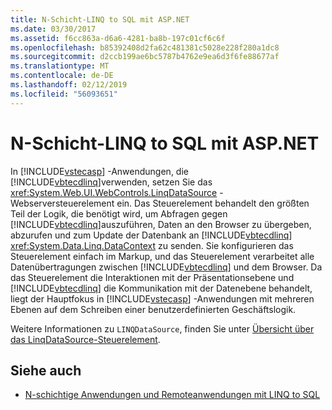 ```yaml
---
title: N-Schicht-LINQ to SQL mit ASP.NET
ms.date: 03/30/2017
ms.assetid: f6cc863a-d6a6-4281-ba8b-197c01cf6c6f
ms.openlocfilehash: b85392408d2fa62c481381c5028e228f280a1dc8
ms.sourcegitcommit: d2ccb199ae6bc5787b4762e9ea6d3f6fe88677af
ms.translationtype: MT
ms.contentlocale: de-DE
ms.lasthandoff: 02/12/2019
ms.locfileid: "56093651"
---
```

# <a name="linq-to-sql-n-tier-with-aspnet"></a>N-Schicht-LINQ to SQL mit ASP.NET
In [!INCLUDE[vstecasp](../../../../../../includes/vstecasp-md.md)] -Anwendungen, die [!INCLUDE[vbtecdlinq](../../../../../../includes/vbtecdlinq-md.md)]verwenden, setzen Sie das <xref:System.Web.UI.WebControls.LinqDataSource> -Webserversteuerelement ein. Das Steuerelement behandelt den größten Teil der Logik, die benötigt wird, um Abfragen gegen [!INCLUDE[vbtecdlinq](../../../../../../includes/vbtecdlinq-md.md)]auszuführen, Daten an den Browser zu übergeben, abzurufen und zum Update der Datenbank an [!INCLUDE[vbtecdlinq](../../../../../../includes/vbtecdlinq-md.md)] <xref:System.Data.Linq.DataContext> zu senden. Sie konfigurieren das Steuerelement einfach im Markup, und das Steuerelement verarbeitet alle Datenübertragungen zwischen [!INCLUDE[vbtecdlinq](../../../../../../includes/vbtecdlinq-md.md)] und dem Browser. Da das Steuerelement die Interaktionen mit der Präsentationsebene und [!INCLUDE[vbtecdlinq](../../../../../../includes/vbtecdlinq-md.md)] die Kommunikation mit der Datenebene behandelt, liegt der Hauptfokus in [!INCLUDE[vstecasp](../../../../../../includes/vstecasp-md.md)] -Anwendungen mit mehreren Ebenen auf dem Schreiben einer benutzerdefinierten Geschäftslogik.  
  
 Weitere Informationen zu `LINQDataSource`, finden Sie unter [Übersicht über das LinqDataSource-Steuerelement](https://docs.microsoft.com/previous-versions/aspnet/bb547113(v=vs.100)).  
  
## <a name="see-also"></a>Siehe auch
- [N-schichtige Anwendungen und Remoteanwendungen mit LINQ to SQL](../../../../../../docs/framework/data/adonet/sql/linq/n-tier-and-remote-applications-with-linq-to-sql.md)
